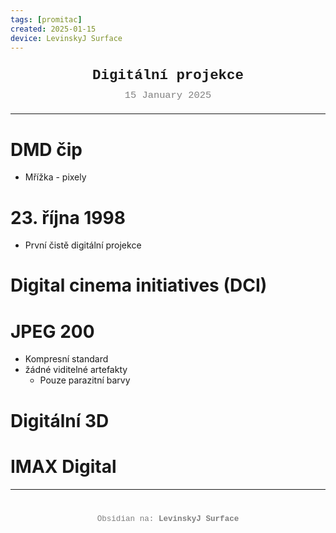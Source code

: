 ```yaml
---
tags: [promitac]
created: 2025-01-15
device: LevinskyJ Surface
---
```

<div style="text-align: center; font-size: 1.6em; font-weight: bold; padding: 10px 0; font-family: Courier New">
  Digitální projekce
</div>

<div style="text-align: center; color: gray; font-size: 1.1em; margin-bottom: 20px; font-family: Courier New">  15 January 2025
</div>

---

# DMD čip
- Mřížka - pixely
# 23. října 1998
- První čistě digitální projekce
# Digital cinema initiatives (DCI)
# JPEG 200
- Kompresní standard
- žádné viditelné artefakty
	- Pouze parazitní barvy
# Digitální 3D
# IMAX Digital 

---

<div style="text-align: center; color: gray; font-size: 0.9em; margin-top: 40px; font-family: Courier New">
  Obsidian na: <strong>LevinskyJ Surface</strong>
</div>

